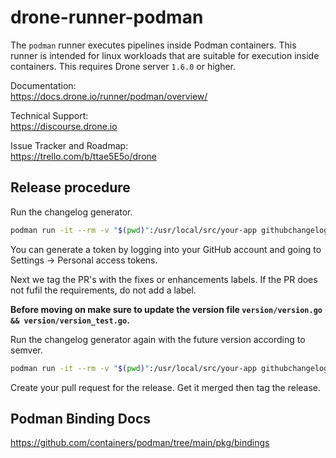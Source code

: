 # drone-runner-podman

The `podman` runner executes pipelines inside Podman containers. This runner is intended for linux workloads that are suitable for execution inside containers. This requires Drone server `1.6.0` or higher.

Documentation:<br/>
https://docs.drone.io/runner/podman/overview/

Technical Support:<br/>
https://discourse.drone.io

Issue Tracker and Roadmap:<br/>
https://trello.com/b/ttae5E5o/drone

## Release procedure

Run the changelog generator.

```BASH
podman run -it --rm -v "$(pwd)":/usr/local/src/your-app githubchangeloggenerator/github-changelog-generator -u drone-runners -p drone-runner-podman -t <secret github token>
```

You can generate a token by logging into your GitHub account and going to Settings -> Personal access tokens.

Next we tag the PR's with the fixes or enhancements labels. If the PR does not fufil the requirements, do not add a label.

**Before moving on make sure to update the version file `version/version.go && version/version_test.go`.**

Run the changelog generator again with the future version according to semver.

```BASH
podman run -it --rm -v "$(pwd)":/usr/local/src/your-app githubchangeloggenerator/github-changelog-generator -u drone-runners -p drone-runner-podman -t <secret token> --future-release v1.0.0
```

Create your pull request for the release. Get it merged then tag the release.


## Podman Binding Docs

https://github.com/containers/podman/tree/main/pkg/bindings
